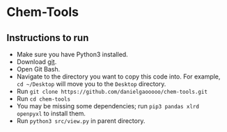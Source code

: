 # Chem-Tools

## Instructions to run
* Make sure you have Python3 installed.
* Download [git](https://git-scm.com/downloads).
* Open Git Bash.
* Navigate to the directory you want to copy this code into. For example, `cd ~/Desktop` will move you to the `Desktop` directory.
* Run `git clone https://github.com/danielgaooooo/chem-tools.git`
* Run `cd chem-tools`
* You may be missing some dependencies; run `pip3 pandas xlrd openpyxl` to install them.
* Run `python3 src/view.py` in parent directory.